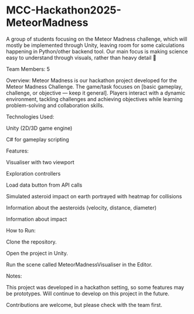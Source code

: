 # MCC-Hackathon2025-MeteorMadness
A group of students focusing on the Meteor Madness challenge, which will mostly be implemented through Unity, leaving room for some calculations happening in Python/other backend tool. Our main focus is making science easy to understand through visuals, rather than heavy detail 👾

Team Members: 5

Overview:
Meteor Madness is our hackathon project developed for the Meteor Madness Challenge. The game/task focuses on [basic gameplay, challenge, or objective — keep it general]. Players interact with a dynamic environment, tackling challenges and achieving objectives while learning problem-solving and collaboration skills.

Technologies Used:

Unity (2D/3D game engine)

C# for gameplay scripting

Features:

Visualiser with two viewport

Exploration controllers

Load data button from API calls

Simulated asteroid impact on earth portrayed with heatmap for collisions

Information about the aesteroids (velocity, distance, diameter)

Information about impact

How to Run:

Clone the repository.

Open the project in Unity.

Run the scene called MeteorMadnessVisualiser in the Editor.

Notes:

This project was developed in a hackathon setting, so some features may be prototypes. Will continue to develop on this project in the future.

Contributions are welcome, but please check with the team first.

